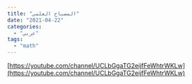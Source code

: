 ```yaml
---
title: "المصباح العلمي"
date: "2021-04-22"
categories:
  - "عربي"
tags:
  - "math"
---
```


[https://youtube.com/channel/UCLbGgaTG2eijfFeWhtrWKLw](https://youtube.com/channel/UCLbGgaTG2eijfFeWhtrWKLw)
